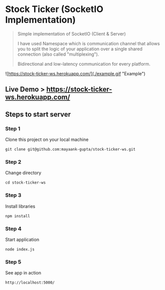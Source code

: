 # Stock Ticker (SocketIO Implementation)
> Simple implementation of SocketIO (Client & Server)
>
> I have used Namespace which is communication channel that allows you to split the logic of your application over a single shared connection (also called "multiplexing").
>
> Bidirectional and low-latency communication for every platform.

![https://stock-ticker-ws.herokuapp.com/](./example.gif "Example")

## Live Demo > https://stock-ticker-ws.herokuapp.com/

## Steps to start server

### Step 1

Clone this project on your local machine

```
git clone git@github.com:mayaank-gupta/stock-ticker-ws.git
```

### Step 2
Change directory

```
cd stock-ticker-ws
```

### Step 3

Install libraries

```
npm install
```

### Step 4 

Start application

```
node index.js
```
### Step 5

See app in action

```
http://localhost:5000/
```
